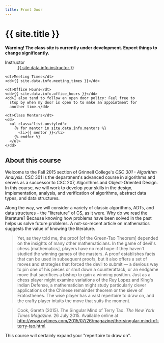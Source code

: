 ```yaml
---
title: Front Door
---
```

# {{ site.title }}

**Warning!  The class site is currently under development.  Expect things
to change significantly.**

  <dl class="dl-horizontal">
    <dt>Instructor</dt>
    <dd>
      <a href="{{ site.data.info.instructor_homepage }}">{{ site.data.info.instructor }}</a>
    </dd>
  
    <dt>Meeting Times</dt>
    <dd>{{ site.data.info.meeting_times }}</dd>
  
    <dt>Office Hours</dt>
    <dd>{{ site.data.info.office_hours }}</dd>
    <dd>I also tend to follow an open door policy: Feel free to
      stop by when my door is open to to make an appointment for
      another time.</dd>

    <dt>Class Mentors</dt>
    <dd>
      <ul class="list-unstyled">
        {% for mentor in site.data.info.mentors %}
          <li>{{ mentor }}</li>
        {% endfor %}
      </ul>
    </dd>
  </dl>

## About this course

Welcome to the Fall 2015 section of Grinnell College's *CSC 301 -
Algorithm Analysis*.  CSC 301 is the department's advanced course
in algorithms and serves as a successor to CSC 207, Algorithms and
Object-Oriented Design.  In this course, we will work to develop your
skills in the design, implementation, analysis, and verification of
algorithms, abstract data types, and data structures.  

Along the way, we will consider a variety of classic algorithms, ADTs,
and data structures - the "literature" of CS, as it were.  Why do we
read the literature?  Because knowing how problems have been solved in
the past helps us solve future problems.  A not-so-recent article on 
mathematics suggests the value of knowing the literature.

> Yet, as they told me, the proof [of the Green-Tao Theorem] depended
on the insights of many other mathematicians. In the game of devil's
chess [mathematics], players have no real hope if they haven't studied
the winning games of the masters. A proof establishes facts that can
be used in subsequent proofs, but it also offers a set of moves and
strategies that forced the devil to submit — a devious way to pin
one of his pieces or shut down a counterattack, or an endgame move that
sacrifices a bishop to gain a winning position. Just as a chess player
might examine variations of the Ruy Lopez and King's Indian Defense,
a mathematician might study particularly clever applications of the
Chinese remainder theorem or the sieve of Eratosthenes. The wise player
has a vast repertoire to draw on, and the crafty player intuits the move
that suits the moment.

> Cook, Gareth (2015).  The Singular Mind of Terry Tao.  *The New
York Times Magazine*.  26 July 2015.  Available online at <http://www.nytimes.com/2015/07/26/magazine/the-singular-mind-of-terry-tao.html>.

This course will certainly expand your "repertoire to draw on".
